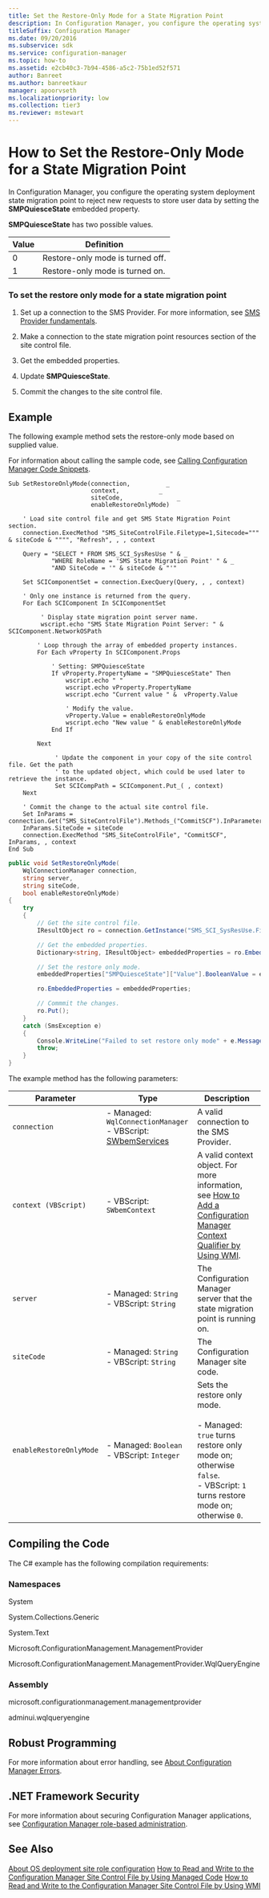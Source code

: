 ```yaml
---
title: Set the Restore-Only Mode for a State Migration Point
description: In Configuration Manager, you configure the operating system deployment state migration point to reject new requests to store user data by setting the SMPQuiesceState embedded property.
titleSuffix: Configuration Manager
ms.date: 09/20/2016
ms.subservice: sdk
ms.service: configuration-manager
ms.topic: how-to
ms.assetid: e2cb40c3-7b94-4586-a5c2-75b1ed52f571
author: Banreet
ms.author: banreetkaur
manager: apoorvseth
ms.localizationpriority: low
ms.collection: tier3
ms.reviewer: mstewart
---
```

# How to Set the Restore-Only Mode for a State Migration Point
In Configuration Manager, you configure the operating system deployment state migration point to reject new requests to store user data by setting the **SMPQuiesceState** embedded property.

 **SMPQuiesceState** has two possible values.

|Value|Definition|
|-----------|----------------|
|0|Restore-only mode is turned off.|
|1|Restore-only mode is turned on.|

### To set the restore only mode for a state migration point

1.  Set up a connection to the SMS Provider. For more information, see [SMS Provider fundamentals](../core/understand/sms-provider-fundamentals.md).

2.  Make a connection to the state migration point resources section of the site control file.

3.  Get the embedded properties.

4.  Update **SMPQuiesceState**.

5.  Commit the changes to the site control file.

## Example
 The following example method sets the restore-only mode based on supplied value.

 For information about calling the sample code, see [Calling Configuration Manager Code Snippets](../../develop/core/understand/calling-code-snippets.md).

```vbs
Sub SetRestoreOnlyMode(connection,          _
                       context,           _
                       siteCode,               _
                       enableRestoreOnlyMode)

    ' Load site control file and get SMS State Migration Point section.
    connection.ExecMethod "SMS_SiteControlFile.Filetype=1,Sitecode=""" & siteCode & """", "Refresh", , , context

    Query = "SELECT * FROM SMS_SCI_SysResUse " & _
            "WHERE RoleName = 'SMS State Migration Point' " & _
            "AND SiteCode = '" & siteCode & "'"

    Set SCIComponentSet = connection.ExecQuery(Query, , , context)

    ' Only one instance is returned from the query.
    For Each SCIComponent In SCIComponentSet

         ' Display state migration point server name.
         wscript.echo "SMS State Migration Point Server: " & SCIComponent.NetworkOSPath

        ' Loop through the array of embedded property instances.
        For Each vProperty In SCIComponent.Props

            ' Setting: SMPQuiesceState
            If vProperty.PropertyName = "SMPQuiesceState" Then
                wscript.echo " "
                wscript.echo vProperty.PropertyName
                wscript.echo "Current value " &  vProperty.Value

                ' Modify the value.
                vProperty.Value = enableRestoreOnlyMode
                wscript.echo "New value " & enableRestoreOnlyMode
            End If

        Next

             ' Update the component in your copy of the site control file. Get the path
             ' to the updated object, which could be used later to retrieve the instance.
             Set SCICompPath = SCIComponent.Put_( , context)
    Next

    ' Commit the change to the actual site control file.
    Set InParams = connection.Get("SMS_SiteControlFile").Methods_("CommitSCF").InParameters.SpawnInstance_
    InParams.SiteCode = siteCode
    connection.ExecMethod "SMS_SiteControlFile", "CommitSCF", InParams, , context
End Sub
```

```c#
public void SetRestoreOnlyMode(
    WqlConnectionManager connection,
    string server,
    string siteCode,
    bool enableRestoreOnlyMode)
{
    try
    {
        // Get the site control file.
        IResultObject ro = connection.GetInstance("SMS_SCI_SysResUse.FileType=2,ItemName='[\"Display=\\\\" + server + "\\\"]MSWNET:[\"SMS_SITE=" + siteCode + "\"]\\\\" + server + "\\,SMS State Migration Point',ItemType='System Resource Usage',SiteCode='" + siteCode + "'");

        // Get the embedded properties.
        Dictionary<string, IResultObject> embeddedProperties = ro.EmbeddedProperties;

        // Set the restore only mode.
        embeddedProperties["SMPQuiesceState"]["Value"].BooleanValue = enableRestoreOnlyMode;

        ro.EmbeddedProperties = embeddedProperties;

        // Commmit the changes.
        ro.Put();
    }
    catch (SmsException e)
    {
        Console.WriteLine("Failed to set restore only mode" + e.Message);
        throw;
    }
}
```

 The example method has the following parameters:

|Parameter|Type|Description|
|-|-|-|
|`connection`|-   Managed: `WqlConnectionManager`<br />-   VBScript: [SWbemServices](/windows/win32/wmisdk/swbemservices)|A valid connection to the SMS Provider.|
|`context (VBScript)`|-   VBScript: `SWbemContext`|A valid context object. For more information, see [How to Add a Configuration Manager Context Qualifier by Using WMI](../../develop/core/understand/how-to-add-a-configuration-manager-context-qualifier-by-using-wmi.md).|
|`server`|-   Managed: `String`<br />-   VBScript: `String`|The Configuration Manager server that the state migration point is running on.|
|`siteCode`|-   Managed: `String`<br />-   VBScript: `String`|The Configuration Manager site code.|
|`enableRestoreOnlyMode`|-   Managed: `Boolean`<br />-   VBScript: `Integer`|Sets the restore only mode.<br /><br /> -   Managed: `true` turns restore only mode on; otherwise `false`.<br />-   VBScript: `1` turns restore mode on; otherwise `0`.|

## Compiling the Code
 The C# example has the following compilation requirements:

### Namespaces
 System

 System.Collections.Generic

 System.Text

 Microsoft.ConfigurationManagement.ManagementProvider

 Microsoft.ConfigurationManagement.ManagementProvider.WqlQueryEngine

### Assembly
 microsoft.configurationmanagement.managementprovider

 adminui.wqlqueryengine

## Robust Programming
 For more information about error handling, see [About Configuration Manager Errors](../../develop/core/understand/about-configuration-manager-errors.md).

## .NET Framework Security
 For more information about securing Configuration Manager applications, see [Configuration Manager role-based administration](../../develop/core/servers/configure/role-based-administration.md).

## See Also
 [About OS deployment site role configuration](about-operating-system-deployment-site-role-configuration.md)
 [How to Read and Write to the Configuration Manager Site Control File by Using Managed Code](../../develop/core/understand/how-to-read-and-write-to-the-site-control-file-by-using-managed-code.md)
 [How to Read and Write to the Configuration Manager Site Control File by Using WMI](../../develop/core/understand/how-to-read-and-write-to-the-site-control-file-by-using-wmi.md)

